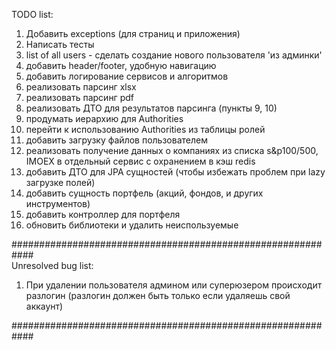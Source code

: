 TODO list:<br>

1) Добавить exceptions (для страниц и приложения)
2) Написать тесты
3) list of all users - сделать создание нового пользователя 'из админки'
4) добавить header/footer, удобную навигацию
5) добавить логирование сервисов и алгоритмов
6) реализовать парсинг xlsx
7) реализовать парсинг pdf
8) реализовать ДТО для результатов парсинга (пункты 9, 10)
9) продумать иерархию для Authorities
10) перейти к использованию Authorities из таблицы ролей
11) добавить загрузку файлов пользователем
12) реализовать получение данных о компаниях из списка s&p100/500, IMOEX в отдельный сервис с охранением в кэш redis
13) добавить ДТО для JPA сущностей (чтобы избежать проблем при lazy загрузке полей)
14) добавить сущность портфель (акций, фондов, и других инструментов)
15) добавить контроллер для портфеля
16) обновить библиотеки и удалить неиспользуемые

############################################################<br>
Unresolved bug list:<br>

1) При удалении пользователя админом или суперюзером происходит разлогин
   (разлогин должен быть только если удаляешь свой аккаунт)

############################################################<br>